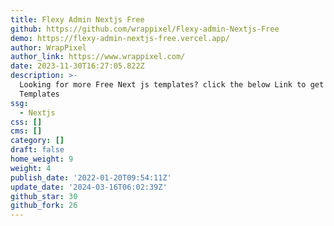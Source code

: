 ```yaml
---
title: Flexy Admin Nextjs Free
github: https://github.com/wrappixel/Flexy-admin-Nextjs-Free
demo: https://flexy-admin-nextjs-free.vercel.app/
author: WrapPixel
author_link: https://www.wrappixel.com/
date: 2023-11-30T16:27:05.822Z
description: >-
  Looking for more Free Next js templates? click the below Link to get More free
  Templates
ssg:
  - Nextjs
css: []
cms: []
category: []
draft: false
home_weight: 9
weight: 4
publish_date: '2022-01-20T09:54:11Z'
update_date: '2024-03-16T06:02:39Z'
github_star: 30
github_fork: 26
---
```

